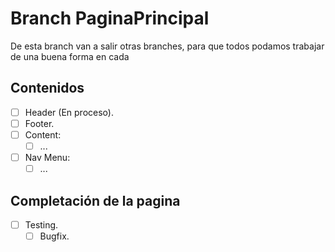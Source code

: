 # Branch PaginaPrincipal

De esta branch van a salir otras branches, para que todos podamos trabajar de una buena forma en cada

## Contenidos

* [ ] Header (En proceso).
* [ ] Footer.
* [ ] Content:
  * [ ] ...
* [ ] Nav Menu:
  * [ ] ...

## Completación de la pagina

* [ ] Testing.
  * [ ] Bugfix.
